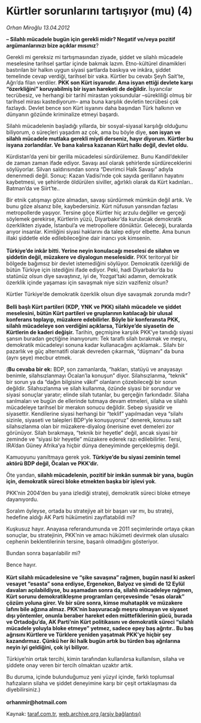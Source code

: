 # Kürtler sorunlarını tartışıyor (mu) (4)

*Orhan Miroğlu 13.04.2012*

<div class="yazi"><p><b>– Silahlı mücadele bugün için gerekli midir? Negatif ve/veya pozitif argümanlarınızı bize açıklar mısınız</b>?</p>
<p>Gerekli mi gereksiz mi tartışmasından ziyade, şiddet ve silahlı mücadele meselesine tarihsel şartlar içinde bakmak lazım. Etno-kültürel dinamikleri bastırılan bir halkın uygun siyasi şartlarda baskıya ve inkâra, şiddet temelinde cevap verdiği, tarihsel bir vaka. Kürtler bu cevabı Şeyh Sait’te, Ağrı’da filan verdiler. <b>PKK son Kürt isyanıdır. Ama isyan ettiği devlete karşı “özerkliğini” koruyabilmiş bir isyan hareketi de değildir.</b> İsyancılar tecrübesiz, ve herhangi bir tarihî mirastan yoksundular –sürekliliği olmuş bir tarihsel mirası kastediyorum– ama buna karşılık devletin tecrübesi çok fazlaydı. Devlet bence son Kürt isyanını daha başından Türk halkının ve dünyanın gözünde kriminalize etmeyi başardı. </p>
<p>Silahlı mücadelenin başladığı yıllarda, bir sosyal-siyasal karşılığı olduğunu biliyorum, o süreçleri yaşadım az çok, ama bu böyle diye, <b>son isyan ve silahlı mücadele mutlaka gerekli miydi derseniz, hayır diyorum. Kürtler bu isyana zorlandılar. Ve bana kalırsa kazanan Kürt halkı değil, devlet oldu.</b> </p>
<p>Kürdistan’da yeni bir gerilla mücadelesi sürdürülemez. Bunu Kandil’dekiler de zaman zaman ifade ediyor. Savaşı asıl olarak şehirlerde sürdüreceklerini söylüyorlar. Silvan saldırısından sonra “Devrimci Halk Savaşı” adıyla denenmedi değil. Sonuç: Kazan Vadisi’nde çok sayıda gerillanın hayatını kaybetmesi, ve şehirlerde öldürülen siviller, ağırlıklı olarak da Kürt kadınları.. Batman’da ve Siirt’te..</p>
<p>Bir etnik çatışmayı göze almadan, savaşı sürdürmek mümkün değil artık. Ve bunu göze alsanız bile, kaybedersiniz. Kürt nüfusun yarısından fazlası metropollerde yaşıyor. Tersine göçe Kürtler hiç arzulu değiller ve gerçeği söylemek gerekirse, Kürtlerin yüzü, Diyarbakır’da kurulacak demokratik özerklikten ziyade, İstanbul’a ve metropollere dönüktür. Geleceği, buralarda arıyor insanlar. Kimliğini siyasi haklarını da talep ediyor elbette. Ama bunun illaki şiddetle elde edilebileceğine dair inancı yok kimsenin.<br/><br/><b>Türkiye’de inkâr bitti. Yerine neyin konulacağı meselesi de silahın ve şiddetin değil, müzakere ve diyalogun meselesidir.</b> PKK teritoryal bir bölgede bağımsız bir devlet istemediğini söylüyor. Demokratik özerkliği de bütün Türkiye için istediğini ifade ediyor. Peki, hadi Diyarbakır’da bu statünüz olsun diye savaştınız, iyi de, Yozgat’taki adamın, demokratik özerklik içinde yaşaması için savaşmak niye sizin vazifeniz olsun? </p>
<p>Kürtler Türkiye’de demokratik özerklik olsun diye savaşmak zorunda mıdır?<br/><br/><b>Belli başlı Kürt partileri (KDP, YNK ve PKK) silahlı mücadele ve şiddet meselesini, bütün Kürt partileri ve gruplarının katılacağı bir ulusal konferans toplayıp, müzakere edebilirler. Böyle bir konferansta PKK, silahlı mücadeleye son verdiğini açıklarsa, Türkiye’de siyasetin de Kürtlerin de kaderi değişir.</b> Tarihin, geçmişine karşılık PKK’ye tanıdığı siyasi şansın buradan geçtiğine inanıyorum: Tek taraflı silah bırakmak ve meşru, demokratik mücadeleyi sonuna kadar kullanacağını açıklamak.. Silahı bir pazarlık ve güç alternatifi olarak devreden çıkarmak, “düşmanı” da buna (aynı şeye) mecbur etmek.</p>
<p>(<b>Bu cevaba bir ek:</b> BDP, son zamanlarda, “hakları, statüyü ve anayasayı benimle, silahsızlanmayı Öcalan’la konuşun” diyor. Silahsızlanma, “teknik” bir sorun ya da “dağın bilgisine vâkıf” olanların çözebileceği bir sorun değildir. Silahsızlanma ve silah kullanma, özünde siyasi bir sorundur ve siyasi sonuçlar yaratır; elinde silah tutanlar, bu gerçeğin farkındadır. Silaha sarılmaları ve bugün de ellerinde tutmaya devam etmeleri, silaha ve silahlı mücadeleye tarihsel bir merakın sonucu değildir. Sebep siyasidir ve siyasettir. Kendilerine siyasi herhangi bir “teklif” yapılmadan veya “silahı sizinle, siyaseti ve talepleri BDP’yle konuşuyoruz” denerek, konusu salt silahsızlanma olan bir müzakere-diyalog önerisine evet demeleri zor görünüyor. Silah bırakmaya, “teknik bir heyetle” değil, ancak siyasi bir zeminde ve “siyasi bir heyetle” müzakere ederek razı edilebilirler. Tersi, IRA’dan Güney Afrika’ya hiçbir dünya deneyiminde gerçekleşmiş değil.</p>
<p>Kamuoyunu yanıltmaya gerek yok. <b>Türkiye’de bu siyasi zeminin temel aktörü BDP değil, Öcalan ve PKK’dir.</b> </p>
<p>Öte yandan, <b>silahlı mücadelenin, pozitif bir imkân sunmak bir yana, bugün için, demokratik süreci bloke etmekten başka bir işlevi yok</b>. </p>
<p>PKK’nin 2004’den bu yana izlediği strateji, demokratik süreci bloke etmeye dayanıyordu.</p>
<p>Soralım öyleyse, ortada bu stratejiye ait bir başarı var mı, bu strateji, hedefine aldığı AK Parti hükümetini zayıflatabildi mi?</p>
<p>Kuşkusuz hayır. Anayasa referandumunda ve 2011 seçimlerinde ortaya çıkan sonuçlar, bu stratejinin, PKK’nin ve amacı hükümeti devirmek olan ulusalcı cephenin beklentilerinin tersine, başarılı olmadığını gösteriyor.</p>
<p>Bundan sonra başarılabilir mi? </p>
<p>Bence hayır.<br/><br/><b>Kürt silahlı mücadelesine ve “şike savaşına” rağmen, bugün nasıl ki askerî vesayet “esasta” sona erdiyse, Ergenekon, Balyoz ve şimdi de 12 Eylül davaları açılabildiyse, bu aşamadan sonra da, silahlı mücadeleye rağmen, Kürt sorunu demokratikleşme programları çerçevesinde “esas olarak” çözüm yoluna girer. Ve bir süre sonra, kimse muhataplık ve müzakere lafını bile ağzına almaz. PKK’nin başvuracağı meşru olmayan ve siyaset dışı yöntemler, onunla beraber hareket eden müttefiklerinin gücü, burada ve Ortadoğu’da, AK Parti’nin Kürt politikasını ve demokratik süreci “silahlı mücadele yoluyla bloke etmeye” yetmez, sadece epey baş ağrıtır.. Bu baş ağrısını Kürtlere ve Türklere yeniden yaşatmak PKK’ye hiçbir şey kazandırmaz. Çünkü her iki halk bugün artık bu türden baş ağrılarına neyin iyi geldiğini, çok iyi biliyor.</b></p>
<p>Türkiye’nin ortak tercihi, kimin tarafından kullanılırsa kullanılsın, silaha ve şiddete onay veren bir tercih olmaktan uzaktır artık. </p>
<p>Bu duruma, içinde bulunduğumuz yeni yüzyıl içinde, farklı toplumsal hafızaların silaha ve şiddet deneyimine karşı bir çeşit ortaklaşması da diyebilirsiniz.)<br/><br/><b>orhanmir@hotmail.com</b></p>
</div>

Kaynak: [taraf.com.tr](http://www.taraf.com.tr/orhan-miroglu/makale-kurtler-sorunlarini-tartisiyor-mu-4.htm), [web.archive.org (arşiv bağlantısı)](http://web.archive.org/web/20130722013334/http://www.taraf.com.tr/orhan-miroglu/makale-kurtler-sorunlarini-tartisiyor-mu-4.htm)
